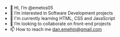 - 👋 Hi, I’m @emetos05
- 👀 I’m interested in Software Development projects
- 🌱 I'm currently learning HTML, CSS and JavaScript
- 💞️ I’m looking to collaborate on front-end projects
- 📫 How to reach me dan.emehin@gmail.com

<!---
emetos05/emetos05 is a ✨ special ✨ repository because its `README.md` (this file) appears on your GitHub profile.
You can click the Preview link to take a look at your changes.
--->
